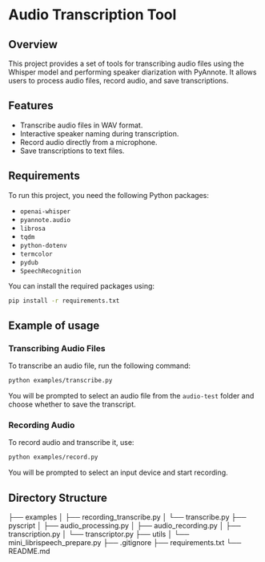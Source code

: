 # Audio Transcription Tool

## Overview
This project provides a set of tools for transcribing audio files using the Whisper model and performing speaker diarization with PyAnnote. It allows users to process audio files, record audio, and save transcriptions.

## Features
- Transcribe audio files in WAV format.
- Interactive speaker naming during transcription.
- Record audio directly from a microphone.
- Save transcriptions to text files.

## Requirements
To run this project, you need the following Python packages:

- `openai-whisper`
- `pyannote.audio`
- `librosa`
- `tqdm`
- `python-dotenv`
- `termcolor`
- `pydub`
- `SpeechRecognition`

You can install the required packages using:

```bash
pip install -r requirements.txt
```

## Example of usage

### Transcribing Audio Files
To transcribe an audio file, run the following command:

```bash
python examples/transcribe.py
```

You will be prompted to select an audio file from the `audio-test` folder and choose whether to save the transcript.

### Recording Audio
To record audio and transcribe it, use:

```bash
python examples/record.py
```

You will be prompted to select an input device and start recording.

## Directory Structure

├── examples
│ ├── recording_transcribe.py
│ └── transcribe.py
├── pyscript
│ ├── audio_processing.py
│ ├── audio_recording.py
│ ├── transcription.py
│ └── transcriptor.py
├── utils
│ └── mini_librispeech_prepare.py
├── .gitignore
├── requirements.txt
└── README.md